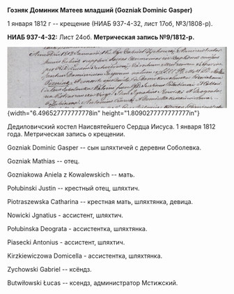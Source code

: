 **Гозняк Доминик Матеев младший (Gozniak Dominic Gasper)**

1 января 1812 г -- крещение (НИАБ 937-4-32, лист 17об, №3/1808-р).

**НИАБ 937-4-32:** Лист 24об. **Метрическая запись №9/1812-р.**

![](./media/de473c5ac6db888f7ac7fb29a0a86b8edb607867.png){width="6.496527777777778in"
height="1.8090277777777777in"}

Дедиловичский костел Наисвятейшего Сердца Иисуса. 1 января 1812 года.
Метрическая запись о крещении.

Gozniak Dominic Gasper -- сын шляхтичей с деревни Соболевка.

Gozniak Mathias -- отец.

Gozniakowa Aniela z Kowalewskich -- мать.

Połubinski Justin -- крестный отец, шляхтич.

Piotraszewska Catharina -- крестная мать, шляхтянка, девица.

Nowicki Jgnatius - ассистент, шляхтич.

Połubinska Deograta - ассистентка, шляхтянка.

Piasecki Antonius - ассистент, шляхтич.

Kirzkiewiczowa Domicella - ассистентка, шляхтянка.

Zychowski Gabriel -- ксёндз.

Butwiłowski Łucas -- ксендз, администратор Мстижский.
